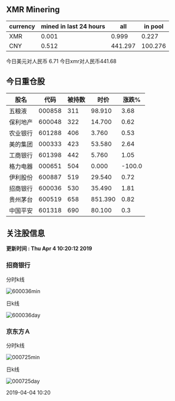 ## XMR Minering

|currency|mined in last 24 hours|all|in pool|
|---|---|---|---|
|XMR|0.001|0.999|0.227|
|CNY|0.512|441.297|100.276|

今日美元对人民币 6.71	今日xmr对人民币441.68


## 今日重仓股 

|股名|代码|被持数|时价|涨跌%|
|---|---|---|---|---|
|五粮液|000858|311|98.910|3.68|
|保利地产|600048|322|14.700|0.62|
|农业银行|601288|406|3.760|0.53|
|美的集团|000333|423|53.580|2.64|
|工商银行|601398|442|5.760|1.05|
|格力电器|000651|504|0.000|-100.0|
|伊利股份|600887|519|29.540|0.72|
|招商银行|600036|530|35.490|1.81|
|贵州茅台|600519|658|851.390|0.82|
|中国平安|601318|690|80.100|0.3|

## 关注股信息
**更新时间 : Thu Apr  4 10:20:12 2019**
### 招商银行 
分时k线

![600036min](http://image.sinajs.cn/newchart/min/n/sh600036.gif)

日k线

![600036day](http://image.sinajs.cn/newchart/daily/n/sh600036.gif)

### 京东方Ａ 
分时k线

![000725min](http://image.sinajs.cn/newchart/min/n/sz000725.gif)

日k线

![000725day](http://image.sinajs.cn/newchart/daily/n/sz000725.gif)

2019-04-04 10:20